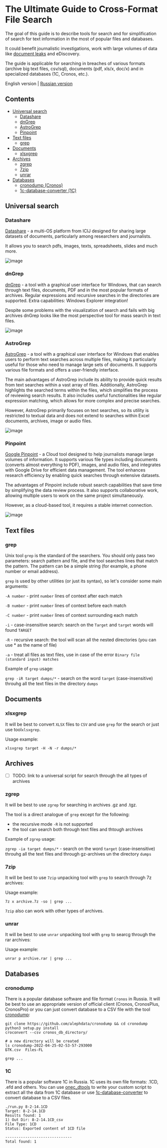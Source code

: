 # The Ultimate Guide to Cross-Format File Search

The goal of this guide is to describe tools for search and for simplification of search for text information in the most of popular files and databases.

It could benefit journalistic investigations, work with large volumes of data like [document leaks](https://ddosecrets.com/wiki/Distributed_Denial_of_Secrets) and eDiscovery.

The guide is applicable for searching in breaches of various formats (archive big text files, csv/sql), documents (pdf, xls/x, doc/x)
and in specialized databases (1C, Cronos, etc.).

English version | [Russian version](./README-RU.md)

## Contents

- [Universal search](#universal-search)
  - [Datashare](#datashare)
  - [dnGrep](#dngrep)
  - [AstroGrep](#astrogrep)
  - [Pinpoint](#pinpoint)
- [Text files](#text-files)
  - [grep](#grep)
- [Documents](#documents)
  - [xlsxgrep](#xlsxgrep)
- [Archives](#archives)
  - [zgrep](#zgrep)
  - [7zip](#7zip)
  - [unrar](#unrar)
- [Databases](#databases)
  - [cronodump (Cronos)](#cronodump)
  - [1c-database-converter (1C)](#1c)

## Universal search

### Datashare

[Datashare](https://datashare.icij.org/) - a multi-OS platform from ICIJ designed for sharing large datasets of documents, particularly among researchers and journalists.

It allows you to search pdfs, images, texts, spreadsheets, slides and much more. 

![image](https://datashare.icij.org/assets/screenshot-extract-1734cb41.png)

### dnGrep

[dnGrep](http://dngrep.github.io/) - a tool with a graphical user interface for Windows, that can search through text files, documents,
PDF and in the most popular formats of archives. Regular expressions and recursive searches in the directories are supported. Extra capabilities: Windows Explorer integration!

Despite some problems with the visualization of search and fails with big archives dnGrep looks like the most perspective tool for mass search in text files.

![image](https://github.com/dnGrep/dnGrep/wiki/Images/grep-main.png)

### AstroGrep

[AstroGrep](https://astrogrep.sourceforge.net/) - a tool with a graphical user interface for Windows that enables users to perform text searches across multiple files, making it particularly useful for those who need to manage large sets of documents. It supports various file formats and offers a user-friendly interface.

The main advantages of AstroGrep include its ability to provide quick results from text searches within a vast array of files. Additionally, AstroGrep highlights the searched terms within the files, which simplifies the process of reviewing search results. It also includes useful functionalities like regular expression matching, which allows for more complex and precise searches.

However, AstroGrep primarily focuses on text searches, so its utility is restricted to textual data and does not extend to searches within Excel documents, archives, image or audio files. 

![image](https://astrogrep.sourceforge.net/pics/ss_main_new.png)

### Pinpoint

[Google Pinpoint](https://journaliststudio.google.com/pinpoint/about/) - a Cloud tool designed to help journalists manage large volumes of information.
It supports various file types including documents (converts almost everything to PDF), images, and audio files, and integrates with Google Drive for efficient data management. The tool enhances research efficiency by enabling quick searches through extensive datasets.

The advantages of Pinpoint include robust search capabilities that save time by simplifying the data review process. It also supports collaborative work, allowing multiple users to work on the same project simultaneously. 

However, as a cloud-based tool, it requires a stable internet connection.

![image](https://storage.googleapis.com/support-kms-prod/dBrMUtT6Ywj9XltPawwCMGkvjfVyQIaJ7zwX)

## Text files

### grep

Unix tool `grep` is the standard of the searchers. You should only pass two parameters: search pattern and file, and the tool searches lines that match the pattern. The pattern can be a simple string (for example, a phone number or email address).

`grep` is used by other utilities (or just its syntax), so let's consider some main arguments:

`-A number` - print `number` lines of context after each match

`-B number` - print `number` lines of context before each match

`-C number` - print `number` lines of context surrounding each match

`-i` - case-insensitive search: search on the `Target` and `target` words will found `TARGET`

`-R` - recursive search: the tool will scan all the nested directories (you can use * as the name of file)

`-a` - treat all files as text files, use in case of the error `Binary file (standard input) matches`

Example of `grep` usage:

`grep -iR target dumps/*` - search on the word `target` (case-insensitive) throuhg all the text files in the directory `dumps`

## Documents

### xlsxgrep

It will be best to convert `XLSX` files to `CSV` and use `grep` for the search or just use tool`xlsxgrep`.

Usage example:

`xlsxgrep target -H -N -r dumps/*`

## Archives

- [ ] TODO: link to a universal script for search through the all types of archives

### zgrep

It will be best to use `zgrep` for searching in archives .gz and .tgz.

The tool is a direct analogue of `grep` except for the following:
- the recursive mode `-R` is not supported
- the tool can search both through text files and thtough archives

Example of `zgrep` usage:

`zgrep -ia target dumps/*` - search on the word `target` (case-insensitive) throuhg all the text files and through gz-archives un the directory `dumps`

### 7zip

It will be best to use `7zip` unpacking tool with `grep` to search through 7z archives:

Usage example:

`7z x archive.7z -so | grep ...`

`7zip` also can work with other types of archives.

### unrar

It will be best to use `unrar` unpacking tool with `grep` to searcg through the rar archives:

Usage example:

`unrar p archive.rar | grep ...`

## Databases

### cronodump

There is a popular database software and file format `Cronos` in Russia. It will be best to use an appropriate version of official client (Cronos, CronosPlus, CronosPro) or you can just convert database to a CSV file with the tool [cronodump](https://github.com/alephdata/cronodump):

```
git clone https://github.com/alephdata/cronodump && cd cronodump
python3 setup.py install
croconvert --csv cronos_db_directory/

# a new directory will be created 
ls cronodump-2022-04-25-02-53-57-293000
БТК.csv  Files-FL

grep ...
```

### 1C

There is a popular software 1C in Russia. 1C uses its own file formats: .1CD, .efd and others. You can use [onec_dtools](https://github.com/Infactum/onec_dtools) to write your custom script to extract all the data from 1C database or use [1c-database-converter](https://github.com/soxoj/1c-database-converter) to convert database to a CSV files.

```
./run.py 8-2-14.1CD
Target: 8-2-14.1CD
Results found: 1
1) Out Dir: 8-2-14.1CD_csv
File Type: 1CD
Status: Exported content of 1CD file

------------------------------
Total found: 1
```
